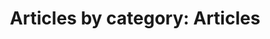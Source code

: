 ---
layout: blog_by_category
title: 'Articles by category: Articles'
description: "Articles by category: Articles - Grove Technologies - Washington DC's best Mac Support company for Digital Agencies"
category: articles
permalink: "/blog/category/articles/"
image: /assets/img/banner/welcome.png
tagline: "<br>Our Blog"
---